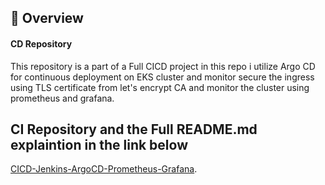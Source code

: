## :scroll: Overview

#### CD Repository
This repository is a part of a Full CICD project in this repo i utilize Argo CD for continuous deployment on EKS cluster and monitor secure the ingress using TLS certificate from let's encrypt CA and monitor the cluster using prometheus and grafana.

## CI Repository and the Full README.md explaintion in the link below 
[CICD-Jenkins-ArgoCD-Prometheus-Grafana](https://github.com/AbdelrhmanAli123/CICD-Jenkins-ArgoCD-Prometheus-Grafana).

